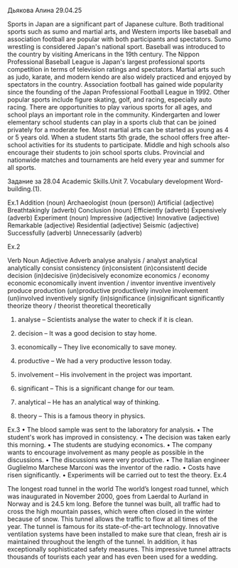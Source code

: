 Дьякова Алина 29.04.25

Sports in Japan are a significant part of Japanese culture.
Both traditional sports such as sumo and martial arts, and Western imports like baseball and association football are popular with both participants and spectators.
Sumo wrestling is considered Japan's national sport. Baseball was introduced to the country by visiting Americans in the 19th century.
The Nippon Professional Baseball League is Japan's largest professional sports competition in terms of television ratings and spectators.
Martial arts such as judo, karate, and modern kendo are also widely practiced and enjoyed by spectators in the country.
Association football has gained wide popularity since the founding of the Japan Professional Football League in 1992.
Other popular sports include figure skating, golf, and racing, especially auto racing. There are opportunities to play various sports for all ages, and school plays an important role in the community.
Kindergarten and lower elementary school students can play in a sports club that can be joined privately for a moderate fee.
Most martial arts can be started as young as 4 or 5 years old.
When a student starts 5th grade, the school offers free after-school activities for its students to participate.
Middle and high schools also encourage their students to join school sports clubs.
Provincial and nationwide matches and tournaments are held every year and summer for all sports.


Задание за 28.04 
Academic Skills.Unit 7. Vocabulary development Word-building.(1).

Ex.1
Addition (noun)
Archaeologist (noun (person))
Artificial (adjective)
Breathtakingly (adverb)
Conclusion  (noun) 
Efficiently (adverb)
Expensively (adverb)
Experiment  (noun)
Impressive  (adjective)
Innovative  (adjective)
Remarkable (adjective)
Residential  (adjective)
Seismic  (adjective)
Successfully  (adverb)
Unnecessarily (adverb)

Ex.2

Verb	Noun	Adjective	Adverb
analyse	analysis / analyst	analytical	analytically
consist	consistency	(in)consistent	(in)consistentl
decide	decision	(in)decisive	(in)decisively
economize	economics / economy	economic	economically
invent	invention / inventor	inventive	inventively
produce	production	(un)productive	productively
involve	involvement	(un)involved	inventively
signify	(in)significance	(in)significant	significantly
theorize	theory / theorist	theoretical	theoretically

1) analyse – Scientists analyse the water to check if it is clean.

2) decision – It was a good decision to stay home.

3) economically – They live economically to save money.

4) productive – We had a very productive lesson today.

5) involvement – His involvement in the project was important.

6) significant – This is a significant change for our team.

7) analytical – He has an analytical way of thinking.

8) theory – This is a famous theory in physics.

Ex.3
•  The blood sample was sent to the laboratory for analysis.
•  The student's work has improved in consistency.
•  The decision was taken early this morning.
•  The students are studying economics.
•  The company wants to encourage involvement as many people as possible in the discussions.
•  The discussions were very productive.
•  The Italian engineer Guglielmo Marchese Marconi was the inventor of the radio.
•  Costs have risen significantly.
•  Experiments will be carried out to test the theory.
Ex.4

The longest road tunnel in the world
The world’s longest road tunnel, which was inaugurated in November 2000, goes from Laerdal to Aurland in Norway and is 24.5 km long. Before the tunnel was built, all traffic had to cross the high mountain passes, which were often closed in the winter because of snow. This tunnel allows the traffic to flow at all times of the year. The tunnel is famous for its state-of-the-art technology. Innovative ventilation systems have been installed to make sure that clean, fresh air is maintained throughout the length of the tunnel. In addition, it has exceptionally sophisticated safety measures. This impressive tunnel attracts thousands of tourists each year and has even been used for a wedding.
